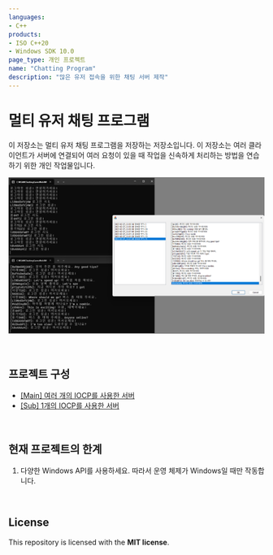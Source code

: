 ```yaml
---
languages:
- C++
products:
- ISO C++20
- Windows SDK 10.0
page_type: 개인 프로젝트
name: "Chatting Program"
description: "많은 유저 접속을 위한 채팅 서버 제작"
---
```


# 멀티 유저 채팅 프로그램

이 저장소는 멀티 유저 채팅 프로그램을 저장하는 저장소입니다.
이 저장소는 여러 클라이언트가 서버에 연결되어 여러 요청이 있을 때 작업을 신속하게 처리하는 방법을 연습하기 위한 개인 작업물입니다.

![채팅결과](./Document/서버_클라이언트_로그뷰어_결과.png)

<br/>

## 프로젝트 구성

* [[Main] 여러 개의 IOCP를 사용한 서버](https://github.com/Mgcllee/ChattingGame/tree/master/multi_IOCP_server)  
* [[Sub] 1개의 IOCP를 사용한 서버](https://github.com/Mgcllee/ChattingGame/tree/master/one_IOCP_server)  

<br/>

## 현재 프로젝트의 한계
1. 다양한 Windows API를 사용하세요. 따라서 운영 체제가 Windows일 때만 작동합니다.

<br/>

## License
This repository is licensed with the **MIT license**.
